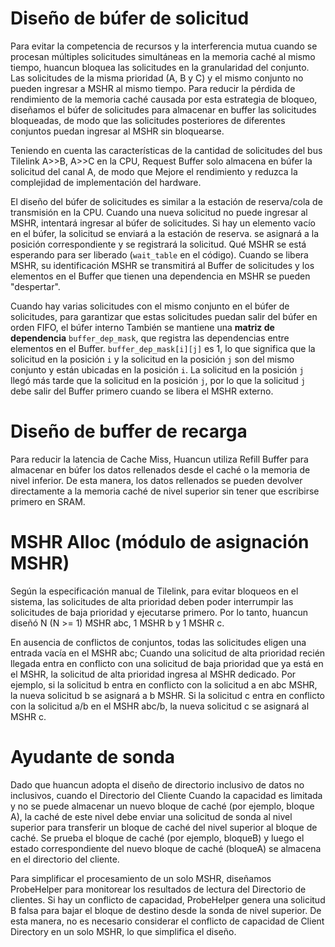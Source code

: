 # Diseño de búfer de solicitud

Para evitar la competencia de recursos y la interferencia mutua cuando se procesan múltiples solicitudes simultáneas en la memoria caché al mismo tiempo, huancun bloquea las solicitudes en la granularidad del conjunto.
Las solicitudes de la misma prioridad (A, B y C) y el mismo conjunto no pueden ingresar a MSHR al mismo tiempo. Para reducir la pérdida de rendimiento de la memoria caché causada por esta estrategia de bloqueo, diseñamos el búfer de solicitudes para almacenar en buffer las solicitudes bloqueadas, de modo que las solicitudes posteriores de diferentes conjuntos puedan ingresar al MSHR sin bloquearse.

Teniendo en cuenta las características de la cantidad de solicitudes del bus Tilelink A>>B, A>>C en la CPU, Request Buffer solo almacena en búfer la solicitud del canal A, de modo que
Mejore el rendimiento y reduzca la complejidad de implementación del hardware.

El diseño del búfer de solicitudes es similar a la estación de reserva/cola de transmisión en la CPU. Cuando una nueva solicitud no puede ingresar al MSHR, intentará ingresar al búfer de solicitudes. Si hay un elemento vacío en el búfer, la solicitud se enviará a la estación de reserva. se asignará a la posición correspondiente y se registrará la solicitud. Qué MSHR se está esperando para ser liberado (`wait_table` en el código). Cuando se libera MSHR, su identificación MSHR se transmitirá al Buffer de solicitudes y los elementos en el Buffer que tienen una dependencia en MSHR se pueden "despertar".

Cuando hay varias solicitudes con el mismo conjunto en el búfer de solicitudes, para garantizar que estas solicitudes puedan salir del búfer en orden FIFO, el búfer interno
También se mantiene una **matriz de dependencia** `buffer_dep_mask`, que registra las dependencias entre elementos en el Buffer.
`buffer_dep_mask[i][j]` es 1, lo que significa que la solicitud en la posición `i` y la solicitud en la posición `j` son del mismo conjunto y están ubicadas en la posición `i`.
La solicitud en la posición `j` llegó más tarde que la solicitud en la posición `j`, por lo que la solicitud `j` debe salir del Buffer primero cuando se libera el MSHR externo.



# Diseño de buffer de recarga

Para reducir la latencia de Cache Miss, Huancun utiliza Refill Buffer para almacenar en búfer los datos rellenados desde el caché o la memoria de nivel inferior.
De esta manera, los datos rellenados se pueden devolver directamente a la memoria caché de nivel superior sin tener que escribirse primero en SRAM.



# MSHR Alloc (módulo de asignación MSHR) <a name="alloc"></a>

Según la especificación manual de Tilelink, para evitar bloqueos en el sistema, las solicitudes de alta prioridad deben poder interrumpir las solicitudes de baja prioridad y ejecutarse primero.
Por lo tanto, huancun diseñó N (N >= 1) MSHR abc, 1 MSHR b y 1 MSHR c.

En ausencia de conflictos de conjuntos, todas las solicitudes eligen una entrada vacía en el MSHR abc;
Cuando una solicitud de alta prioridad recién llegada entra en conflicto con una solicitud de baja prioridad que ya está en el MSHR, la solicitud de alta prioridad ingresa al MSHR dedicado.
Por ejemplo, si la solicitud b entra en conflicto con la solicitud a en abc MSHR, la nueva solicitud b se asignará a b MSHR.
Si la solicitud c entra en conflicto con la solicitud a/b en el MSHR abc/b, la nueva solicitud c se asignará al MSHR c.



# Ayudante de sonda

Dado que huancun adopta el diseño de directorio inclusivo de datos no inclusivos, cuando el Directorio del Cliente
Cuando la capacidad es limitada y no se puede almacenar un nuevo bloque de caché (por ejemplo, bloque A), la caché de este nivel debe enviar una solicitud de sonda al nivel superior para transferir un bloque de caché del nivel superior al bloque de caché.
Se prueba el bloque de caché (por ejemplo, bloqueB) y luego el estado correspondiente del nuevo bloque de caché (bloqueA) se almacena en el directorio del cliente.

Para simplificar el procesamiento de un solo MSHR, diseñamos ProbeHelper para monitorear los resultados de lectura del Directorio de clientes.
Si hay un conflicto de capacidad, ProbeHelper genera una solicitud B falsa para bajar el bloque de destino desde la sonda de nivel superior.
De esta manera, no es necesario considerar el conflicto de capacidad de Client Directory en un solo MSHR, lo que simplifica el diseño.
